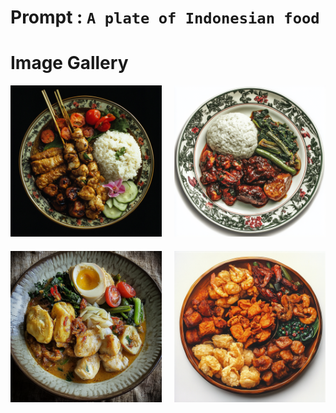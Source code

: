 # Prompt : `A plate of Indonesian food`

# Image Gallery

<div style="display: grid; grid-template-columns: 1fr 1fr; gap: 20px; max-width: 800px; margin: 0 auto;">
    <div>
        <img src="A_plate_of_Indonesian_food__1.png" alt="Image 1" style="width: 100%; height: auto;">
    </div>
    <div>
        <img src="A_plate_of_Indonesian_food__2.png" alt="Image 2" style="width: 100%; height: auto;">
    </div>
    <div>
        <img src="A_plate_of_Indonesian_food__3.png" alt="Image 3" style="width: 100%; height: auto;">
    </div>
    <div>
        <img src="A_plate_of_Indonesian_food__4.png" alt="Image 4" style="width: 100%; height: auto;">
    </div>
</div>
